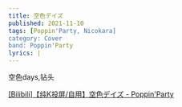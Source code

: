 ```yaml
---
title: 空色デイズ
published: 2021-11-10
tags: [Poppin'Party, Nicokara]
category: Cover
band: Poppin'Party
lyrics: |
---
```

空色days,钻头
<summary>
    <a href="https://www.bilibili.com/video/BV1Yy3EzsED3/">
        [Bilibili]【纯K投屏/自用】空色デイズ - Poppin'Party
    </a>
</summary>




